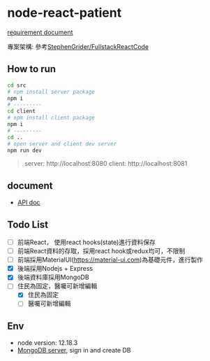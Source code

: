 # node-react-patient

[requirement document](https://docs.google.com/document/d/1sAmgxU690KNfm8VdILZwRYfseE1D2IO7ACw0tBLQHGE/edit)

專案架構: 參考[StephenGrider/FullstackReactCode](https://github.com/StephenGrider/FullstackReactCode)

## How to run

```bash
cd src
# npm install server package
npm i
# ---------
cd client
# npm install client package
npm i
# ---------
cd ..
# open server and client dev server
npm run dev
```

> server: http://localhost:8080
> client: http://localhost:8081

## document

- [API doc](./API.md)

## Todo List

- [ ] 前端React， 使用react hooks(state)進行資料保存
- [ ] 前端React資料的存取，採用react hook或redux均可，不限制
- [ ] 前端採用MaterialUI(https://material-ui.com)為基礎元件，進行製作
- [x] 後端採用Nodejs + Express
- [x] 後端資料庫採用MongoDB
- [ ] 住民為固定，醫囑可新增編輯
  - [x] 住民為固定
  - [ ] 醫囑可新增編輯

## Env

- node version: 12.18.3
- [MongoDB server](https://www.mongodb.com/), sign in and create DB
